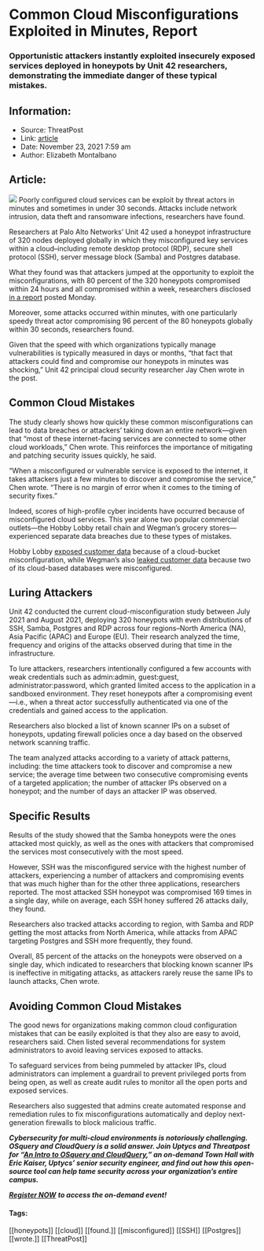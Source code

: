 # Common Cloud Misconfigurations Exploited in Minutes, Report
### Opportunistic attackers instantly exploited insecurely exposed services deployed in honeypots by Unit 42 researchers, demonstrating the immediate danger of these typical mistakes.

## Information:
+ Source: ThreatPost
+ Link: [article](https://kasperskycontenthub.com/threatpost-global/?p=176539)
+ Date: November 23, 2021  7:59 am
+ Author: Elizabeth Montalbano


## Article:
![](https://media.threatpost.com/wp-content/uploads/sites/103/2021/11/23075615/cloud-misconfiguration.jpg)
Poorly configured cloud services can be exploit by threat actors in minutes and sometimes in under 30 seconds. Attacks include network intrusion, data theft and ransomware infections, researchers have found.


Researchers at Palo Alto Networks’ Unit 42 used a honeypot infrastructure of 320 nodes deployed globally in which they misconfigured key services within a cloud–including remote desktop protocol (RDP), secure shell protocol (SSH), server message block (Samba) and Postgres database.


What they found was that attackers jumped at the opportunity to exploit the misconfigurations, with 80 percent of the 320 honeypots compromised within 24 hours and all compromised within a week, researchers disclosed [in a report](https://unit42.paloaltonetworks.com/exposed-services-public-clouds/) posted Monday.


Moreover, some attacks occurred within minutes, with one particularly speedy threat actor compromising 96 percent of the 80 honeypots globally within 30 seconds, researchers found.


Given that the speed with which organizations typically manage vulnerabilities is typically measured in days or months, “that fact that attackers could find and compromise our honeypots in minutes was shocking,” Unit 42 principal cloud security researcher Jay Chen wrote in the post.


**Common Cloud Mistakes**
-------------------------


The study clearly shows how quickly these common misconfigurations can lead to data breaches or attackers’ taking down an entire network—given that “most of these internet-facing services are connected to some other cloud workloads,” Chen wrote. This reinforces the importance of mitigating and patching security issues quickly, he said.


“When a misconfigured or vulnerable service is exposed to the internet, it takes attackers just a few minutes to discover and compromise the service,” Chen wrote. “There is no margin of error when it comes to the timing of security fixes.”


Indeed, scores of high-profile cyber incidents have occurred because of misconfigured cloud services. This year alone two popular commercial outlets—the Hobby Lobby retail chain and Wegman’s grocery stores—experienced separate data breaches due to these types of mistakes.


Hobby Lobby [exposed customer data](https://threatpost.com/hobby-lobby-customer-data-cloud-misconfiguration/164980/) because of a cloud-bucket misconfiguration, while Wegman’s also [leaked customer data](https://threatpost.com/wegmans-exposes-customer-data-misconfigured-databases/167099/) because two of its cloud-based databases were misconfigured.


**Luring Attackers**
--------------------


Unit 42 conducted the current cloud-misconfiguration study between July 2021 and August 2021, deploying 320 honeypots with even distributions of SSH, Samba, Postgres and RDP across four regions–North America (NA), Asia Pacific (APAC) and Europe (EU). Their research analyzed the time, frequency and origins of the attacks observed during that time in the infrastructure.


To lure attackers, researchers intentionally configured a few accounts with weak credentials such as admin:admin, guest:guest, administrator:password, which granted limited access to the application in a sandboxed environment. They reset honeypots after a compromising event—i.e., when a threat actor successfully authenticated via one of the credentials and gained access to the application.


Researchers also blocked a list of known scanner IPs on a subset of honeypots, updating firewall policies once a day based on the observed network scanning traffic.


The team analyzed attacks according to a variety of attack patterns, including: the time attackers took to discover and compromise a new service; the average time between two consecutive compromising events of a targeted application; the number of attacker IPs observed on a honeypot; and the number of days an attacker IP was observed.


**Specific Results**
--------------------


Results of the study showed that the Samba honeypots were the ones attacked most quickly, as well as the ones with attackers that compromised the services most consecutively with the most speed.


However, SSH was the misconfigured service with the highest number of attackers, experiencing a number of attackers and compromising events that was much higher than for the other three applications, researchers reported. The most attacked SSH honeypot was compromised 169 times in a single day, while on average, each SSH honey suffered 26 attacks daily, they found.


Researchers also tracked attacks according to region, with Samba and RDP getting the most attacks from North America, while attacks from APAC targeting Postgres and SSH more frequently, they found.


Overall, 85 percent of the attacks on the honeypots were observed on a single day, which indicated to researchers that blocking known scanner IPs is ineffective in mitigating attacks, as attackers rarely reuse the same IPs to launch attacks, Chen wrote.


**Avoiding Common Cloud Mistakes**
----------------------------------


The good news for organizations making common cloud configuration mistakes that can be easily exploited is that they also are easy to avoid, researchers said. Chen listed several recommendations for system administrators to avoid leaving services exposed to attacks.


To safeguard services from being pummeled by attacker IPs, cloud administrators can implement a guardrail to prevent privileged ports from being open, as well as create audit rules to monitor all the open ports and exposed services.


Researchers also suggested that admins create automated response and remediation rules to fix misconfigurations automatically and deploy next-generation firewalls to block malicious traffic.


***Cybersecurity for multi-cloud environments is notoriously challenging. OSquery and CloudQuery is a solid answer. Join Uptycs and Threatpost for “***[***An Intro to OSquery and CloudQuery***](https://bit.ly/3wf2vTP)***,” an on-demand Town Hall with Eric Kaiser, Uptycs’ senior security engineer, and find out how this open-source tool can help tame security across your organization’s entire campus.***


[***Register NOW***](https://bit.ly/3wf2vTP) ***to access the on-demand event!***




#### Tags:
[[honeypots]] [[cloud]] [[found.]] [[misconfigured]] [[SSH]] [[Postgres]] [[wrote.]] [[ThreatPost]]
